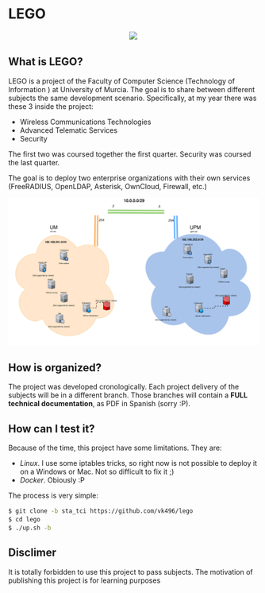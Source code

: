 LEGO
======
<p align="center">
  <img src="https://www.ekito.fr/people/wp-content/uploads/2015/11/DockerCon-Whale-Lego.jpg">
</p>

## What is LEGO?
LEGO is a project of the Faculty of Computer Science (Technology of Information ) at University of Murcia. The goal is to share between different subjects the same development scenario. Specifically, at my year there was these 3 inside the project:

- Wireless Communications Technologies
- Advanced Telematic Services
- Security

The first two was coursed together the first quarter. Security was coursed the last quarter.

The goal is to deploy two enterprise organizations with their own services (FreeRADIUS, OpenLDAP, Asterisk, OwnCloud, Firewall, etc.)

<img src="diagrama.svg"/>

## How is organized?
The project was developed cronologically. Each project delivery of the subjects will be in a different branch. Those branches will contain a **FULL technical documentation**, as PDF in Spanish (sorry :P).


## How can I test it?
Because of the time, this project have some limitations. They are:

* *Linux*. I use some iptables tricks, so right now is not possible to deploy it on a Windows or Mac. Not so difficult to fix it ;)
* *Docker*. Obiously :P

The process is very simple:


```bash
$ git clone -b sta_tci https://github.com/vk496/lego
$ cd lego
$ ./up.sh -b
```

## Disclimer
It is totally forbidden to use this project to pass subjects. The motivation of publishing this project is for learning purposes
